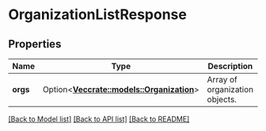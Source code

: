 # OrganizationListResponse

## Properties

Name | Type | Description | Notes
------------ | ------------- | ------------- | -------------
**orgs** | Option<[**Vec<crate::models::Organization>**](Organization.md)> | Array of organization objects. | [optional]

[[Back to Model list]](../README.md#documentation-for-models) [[Back to API list]](../README.md#documentation-for-api-endpoints) [[Back to README]](../README.md)


